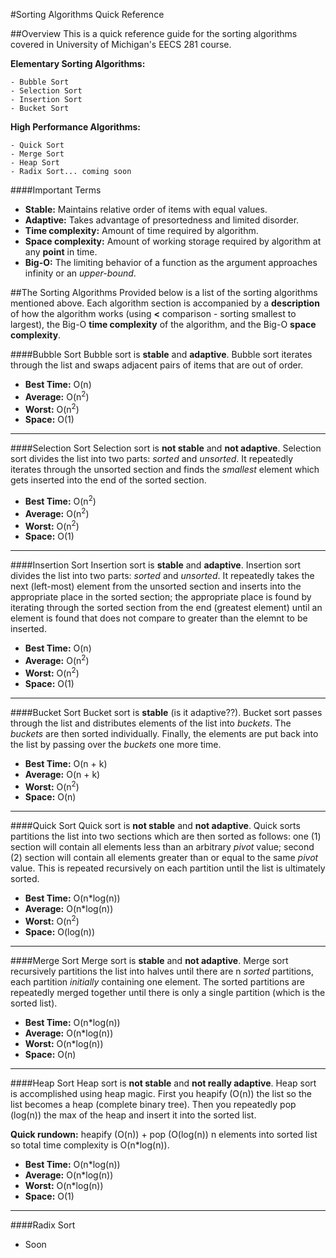 #Sorting Algorithms Quick Reference

##Overview
This is a quick reference guide for the sorting algorithms covered in University of Michigan's EECS 281 course.

**Elementary Sorting Algorithms:**
```
- Bubble Sort
- Selection Sort
- Insertion Sort
- Bucket Sort
```

**High Performance Algorithms:**
```
- Quick Sort
- Merge Sort
- Heap Sort
- Radix Sort... coming soon
```

####Important Terms
- **Stable:** Maintains relative order of items with equal values.
- **Adaptive:** Takes advantage of presortedness and limited disorder.
- **Time complexity:** Amount of time required by algorithm.
- **Space complexity:** Amount of working storage required by algorithm at any **point** in time.
- **Big-O:** The limiting behavior of a function as the argument approaches infinity or an *upper-bound*.

##The Sorting Algorithms
Provided below is a list of the sorting algorithms mentioned above. Each algorithm section is accompanied by a **description** of how the algorithm works (using **<** comparison - sorting smallest to largest), the Big-O **time complexity** of the algorithm, and the Big-O **space complexity**.


####Bubble Sort
 Bubble sort is **stable** and **adaptive**. Bubble sort iterates through the list and swaps adjacent pairs of items that are out of order.
- **Best Time:** O(n)
- **Average:** O(n<sup>2</sup>)
- **Worst:** O(n<sup>2</sup>)
- **Space:** O(1)

---

####Selection Sort
Selection sort is **not stable** and **not adaptive**. Selection sort divides the list into two parts: *sorted* and *unsorted*. It repeatedly iterates through the unsorted section and finds the *smallest* element which gets inserted into the end of the sorted section. 
- **Best Time:** O(n<sup>2</sup>)
- **Average:** O(n<sup>2</sup>)
- **Worst:** O(n<sup>2</sup>)
- **Space:** O(1)

---

####Insertion Sort
Insertion sort is **stable** and **adaptive**. Insertion sort divides the list into two parts: *sorted* and *unsorted*. It repeatedly takes the next (left-most) element from the unsorted section and inserts into the appropriate place in the sorted section; the appropriate place is found by iterating through the sorted section from the end (greatest element) until an element is found that does not compare to greater than the elemnt to be inserted.
- **Best Time:** O(n)
- **Average:** O(n<sup>2</sup>)
- **Worst:** O(n<sup>2</sup>)
- **Space:** O(1)

---

####Bucket Sort
Bucket sort is **stable** (is it adaptive??). Bucket sort passes through the list and distributes elements of the list into *buckets*. The *buckets* are then sorted individually. Finally, the elements are put back into the list by passing over the *buckets* one more time.
- **Best Time:** O(n + k)
- **Average:** O(n + k)
- **Worst:** O(n<sup>2</sup>)
- **Space:** O(n)

---

####Quick Sort
Quick sort is **not stable** and **not adaptive**. Quick sorts partitions the list into two sections which are then sorted as follows: one (1) section will contain all elements less than an arbitrary *pivot* value; second (2) section will contain all elements greater than or equal to the same *pivot* value. This is repeated recursively on each partition until the list is ultimately sorted.
- **Best Time:** O(n\*log(n))
- **Average:** O(n\*log(n))
- **Worst:** O(n<sup>2</sup>)
- **Space:** O(log(n))

---

####Merge Sort
Merge sort is **stable** and **not adaptive**. Merge sort recursively partitions the list into halves until there are n *sorted* partitions, each partition *initially* containing one element. The sorted partitions are repeatedly merged together until there is only a single partition (which is the sorted list).
- **Best Time:** O(n\*log(n))
- **Average:** O(n\*log(n))
- **Worst:** O(n\*log(n))
- **Space:** O(n)

---

####Heap Sort
Heap sort is **not stable** and **not really adaptive**. Heap sort is accomplished using heap magic. First you heapify (O(n)) the list so the list becomes a heap (complete binary tree). Then you repeatedly pop (log(n)) the max of the heap and insert it into the sorted list.

**Quick rundown:** heapify (O(n)) + pop (O(log(n)) n elements into sorted list so total time complexity is O(n\*log(n)).
- **Best Time:** O(n\*log(n))
- **Average:** O(n\*log(n))
- **Worst:** O(n\*log(n))
- **Space:** O(1)

---

####Radix Sort
 - Soon


